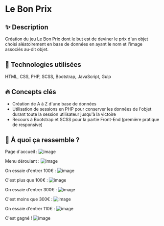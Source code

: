 # Le Bon Prix  
  
## ✨ Description 
Création du jeu Le Bon Prix dont le but est de deviner le prix d'un objet choisi aléatoirement en base de données en ayant le nom et l'image associés au-dit objet. 

## 🚀 __Technologies utilisées__  
HTML, CSS, PHP, SCSS, Bootstrap, JavaScript, Gulp  

## 🔥 __Concepts clés__  
* Création de A à Z d'une base de données  
* Utilisation de sessions en PHP pour conserver les données de l'objet durant toute la session utilisateur jusqu'à la victoire
* Recours à Bootstrap et SCSS pour la partie Front-End (première pratique de responsive)

## 🔎 __À quoi ça ressemble ?__  
Page d'accueil :
![image](https://github.com/JessicaGUALTIERI/Juste-Prix/blob/main/readme_img/accueil.png)

Menu déroulant :
![image](https://github.com/JessicaGUALTIERI/Juste-Prix/blob/main/readme_img/menu.png)

On essaie d'entrer 100€ :
![image](https://github.com/JessicaGUALTIERI/Juste-Prix/blob/main/readme_img/100.png)

C'est plus que 100€ :
![image](https://github.com/JessicaGUALTIERI/Juste-Prix/blob/main/readme_img/+100.png)

On essaie d'entrer 300€ :
![image](https://github.com/JessicaGUALTIERI/Juste-Prix/blob/main/readme_img/300.png)

C'est moins que 300€ :
![image](https://github.com/JessicaGUALTIERI/Juste-Prix/blob/main/readme_img/-300.png)

On essaie d'entrer 110€ :
![image](https://github.com/JessicaGUALTIERI/Juste-Prix/blob/main/readme_img/110.png)

C'est gagné !
![image](https://github.com/JessicaGUALTIERI/Juste-Prix/blob/main/readme_img/victoire.png)

